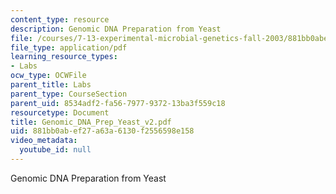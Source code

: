 ```yaml
---
content_type: resource
description: Genomic DNA Preparation from Yeast
file: /courses/7-13-experimental-microbial-genetics-fall-2003/881bb0abef27a63a6130f2556598e158_Genomic_DNA_Prep_Yeast_v2.pdf
file_type: application/pdf
learning_resource_types:
- Labs
ocw_type: OCWFile
parent_title: Labs
parent_type: CourseSection
parent_uid: 8534adf2-fa56-7977-9372-13ba3f559c18
resourcetype: Document
title: Genomic_DNA_Prep_Yeast_v2.pdf
uid: 881bb0ab-ef27-a63a-6130-f2556598e158
video_metadata:
  youtube_id: null
---
```

Genomic DNA Preparation from Yeast